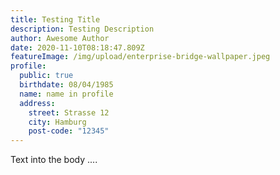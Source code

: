 ```yaml
---
title: Testing Title
description: Testing Description
author: Awesome Author
date: 2020-11-10T08:18:47.809Z
featureImage: /img/upload/enterprise-bridge-wallpaper.jpeg
profile:
  public: true
  birthdate: 08/04/1985
  name: name in profile
  address:
    street: Strasse 12
    city: Hamburg
    post-code: "12345"
---
```

Text into the body ....
